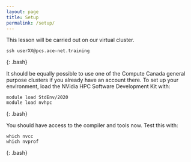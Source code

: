 ```yaml
---
layout: page
title: Setup
permalink: /setup/
---
```


This lesson will be carried out on our virtual cluster.

~~~
ssh userXX@pcs.ace-net.training
~~~
{: .bash}

It should be equally possible to use one of the Compute Canada
general purpose clusters if you already have an account there.
To set up your environment, load the NVidia HPC Software Development Kit with:

~~~
module load StdEnv/2020
module load nvhpc
~~~
{: .bash}

You should have access to the compiler and tools now. Test this with:

~~~
which nvcc
which nvprof
~~~
{: .bash}
